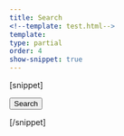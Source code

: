 ```yaml
---
title: Search
<!--template: test.html-->
template:
type: partial
order: 4
show-snippet: true
---
```

[snippet]
<!-- Primary search button -->
<button class="btn btn--search">
    Search
</button>

[/snippet]